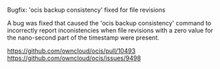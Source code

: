 Bugfix: 'ocis backup consistency' fixed for file revisions

A bug was fixed that caused the 'ocis backup consistency' command to incorrectly report
inconistencies when file revisions with a zero value for the nano-second part of the
timestamp were present.

https://github.com/owncloud/ocis/pull/10493
https://github.com/owncloud/ocis/issues/9498
